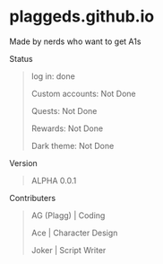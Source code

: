# plaggeds.github.io
Made by nerds who want to get A1s

Status
> log in: done
>  
> Custom accounts: Not Done
>  
> Quests: Not Done
>  
> Rewards: Not Done
>  
> Dark theme: Not Done

Version
> ALPHA 0.0.1

Contributers
> AG (Plagg) | Coding
> 
> Ace | Character Design
> 
> Joker | Script Writer

